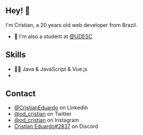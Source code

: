 ## Hey! 👋
I'm Cristian, a 20 years old web developer from Brazil.

- 🧭 I'm also a student at [@UDESC](https://www.udesc.br/cct/home)

## Skills
- 👨‍💻 Java & JavaScript & Vue.js 
- 
## Contact
- [@CristianEduardo](https://www.linkedin.com/in/cristian-eduardo-da-silva-596385197/) on LinkedIn
- [@od_cristian](https://twitter.com/od_cristian) on Twitter
- [@od_cristian](https://www.instagram.com/od_cristian/) on Instagram
- [Cristian Eduardo#2837](./) on Discord

